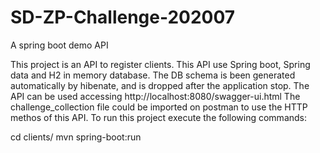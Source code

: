 # SD-ZP-Challenge-202007
A spring boot demo API


This project is an API to register clients. This API use Spring boot, Spring data and H2 in memory database.
The DB schema is been generated automatically by hibenate, and is dropped after the application stop.
The API can be used accessing http://localhost:8080/swagger-ui.html
The challenge_collection file could be imported on postman to use the HTTP methos of this API.
To run this project execute the following commands:

cd clients/
mvn spring-boot:run